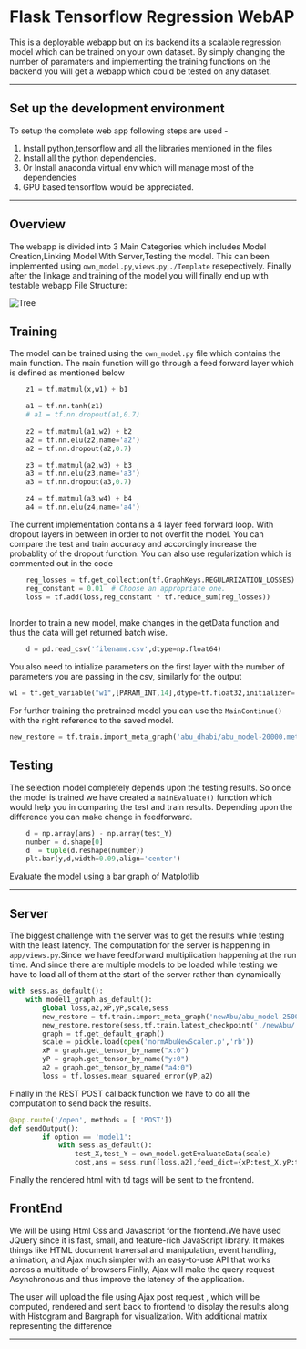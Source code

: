 # Flask Tensorflow Regression WebAP

This is a deployable webapp but on its backend its a scalable regression model which can be trained on your own dataset. 
By simply changing the number of paramaters and implementing the training functions on the backend you will get a 
webapp which could be tested on any dataset.

---

## Set up the development environment
To setup the complete web app following steps are used -
1. Install python,tensorflow and all the libraries mentioned in the files
2. Install all the python dependencies. 
3. Or Install anaconda virtual env which will manage most of the dependencies
4. GPU based tensorflow would be appreciated.
---

## Overview
The webapp is divided into 3 Main Categories which includes Model Creation,Linking Model With Server,Testing the model.
This can been implemented using `own_model.py`,`views.py`,`./Template` resepectively. Finally after the linkage and training
of the model you will finally end up with testable webapp
File Structure:

![Tree](Images/tree.png)

## Training
The model can be trained using the `own_model.py` file which contains the main function. The main function will go through
a feed forward layer which is defined as mentioned below
```py
	z1 = tf.matmul(x,w1) + b1

	a1 = tf.nn.tanh(z1)
	# a1 = tf.nn.dropout(a1,0.7)
	
	z2 = tf.matmul(a1,w2) + b2
	a2 = tf.nn.elu(z2,name='a2')
	a2 = tf.nn.dropout(a2,0.7)

	z3 = tf.matmul(a2,w3) + b3
	a3 = tf.nn.elu(z3,name='a3')
	a3 = tf.nn.dropout(a3,0.7)

	z4 = tf.matmul(a3,w4) + b4
	a4 = tf.nn.elu(z4,name='a4')
```
The current implementation contains a 4 layer feed forward loop. With dropout layers in between in order to not overfit the model. You can compare the test and train accuracy and  accordingly increase the probablity of the dropout function.
You can also use regularization which is commented out in the code

```py
	reg_losses = tf.get_collection(tf.GraphKeys.REGULARIZATION_LOSSES)
	reg_constant = 0.01  # Choose an appropriate one.
	loss = tf.add(loss,reg_constant * tf.reduce_sum(reg_losses))
  
```
Inorder to train a new model, make changes in the getData function and thus the data will get returned batch wise.
```py
	d = pd.read_csv('filename.csv',dtype=np.float64)
```
You also need to intialize parameters on the first layer with the number of parameters you are passing in the csv, similarly 
for the output
```py
w1 = tf.get_variable("w1",[PARAM_INT,14],dtype=tf.float32,initializer= tf.contrib.layers.xavier_initializer())
```
For further training the pretrained model you can use the ``MainContinue()`` with the right reference to the saved model.
```py
new_restore = tf.train.import_meta_graph('abu_dhabi/abu_model-20000.meta')
```

## Testing
The selection model completely depends upon the testing results. So once the model is trained we have created a `mainEvaluate()` function which would help you in comparing the test and train results. Depending upon the difference
you can make change in feedforward.
```py
	d = np.array(ans) - np.array(test_Y)
	number = d.shape[0]
	d  = tuple(d.reshape(number))
	plt.bar(y,d,width=0.09,align='center')

```
Evaluate the model using a bar graph of Matplotlib

***
## Server
The biggest challenge with the server was to get the results while testing with the least latency. The computation for the server is happening in `app/views.py`.Since we have feedforward multipiication happening at the run time. And since there are multiple models to be loaded while testing we have to load all
of them at the start of the server rather than dynamically
```py
with sess.as_default():
	with model1_graph.as_default():
		global loss,a2,xP,yP,scale,sess
		new_restore = tf.train.import_meta_graph('newAbu/abu_model-25000.meta')
		new_restore.restore(sess,tf.train.latest_checkpoint('./newAbu/'))	
		graph = tf.get_default_graph()
		scale = pickle.load(open('normAbuNewScaler.p','rb'))
		xP = graph.get_tensor_by_name("x:0")
		yP = graph.get_tensor_by_name("y:0")
		a2 = graph.get_tensor_by_name("a4:0")
		loss = tf.losses.mean_squared_error(yP,a2)
```
Finally in the REST POST callback function we have to do all the computation to send back the results.

```py
@app.route('/open', methods = [ 'POST'])
def sendOutput():
		if option == 'model1':
			with sess.as_default():
				test_X,test_Y = own_model.getEvaluateData(scale)
				cost,ans = sess.run([loss,a2],feed_dict={xP:test_X,yP:test_Y})
```
Finally the rendered html with td tags will be sent to the frontend.

## FrontEnd
We will be using Html Css and Javascript for the frontend.We have used JQuery since it is fast, small, and feature-rich JavaScript library.
It makes things like HTML document traversal and manipulation, event handling, animation, and Ajax much simpler
with an easy-to-use API that works across a multitude of browsers.Finlly, Ajax will make the query request Asynchronous
and thus improve the latency of the application.

The user will upload the file using Ajax post request , which will be computed, rendered and sent back to frontend
to display the results along with Histogram and Bargraph for visualization. With additional matrix representing the difference

***
